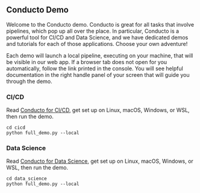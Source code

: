 ## **Conducto Demo**

Welcome to the Conducto demo. Conducto is great for all tasks that involve
pipelines, which pop up all over the place. In particular, Conducto is a
powerful tool for CI/CD and Data Science, and we have dedicated demos and
tutorials for each of those applications. Choose your own adventure!

Each demo will launch a local pipeline, executing on your machine, that will
be visible in our web app. If a browser tab does not open for you
automatically, follow the link printed in the console. You will see helpful
documentation in the right handle panel of your screen that will guide you
through the demo.

### **CI/CD**
Read [Conducto for CI/CD](
https://medium.com/conducto/getting-started-with-conducto-for-ci-cd-b6afb626f410),
get set up on Linux, macOS, Windows, or WSL, then run the demo.

    cd cicd
    python full_demo.py --local

### **Data Science**
Read [Conducto for Data Science](
https://medium.com/conducto/data/home),
get set up on Linux, macOS, Windows, or WSL, then run the demo.

    cd data_science
    python full_demo.py --local
